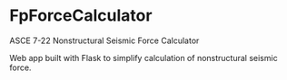 # FpForceCalculator
ASCE 7-22 Nonstructural Seismic Force Calculator

Web app built with Flask to simplify calculation of nonstructural seismic force.
